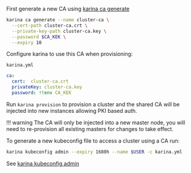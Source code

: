 First generate a new CA using [karina ca generate](/cli/karina_ca_generate.md)

```bash
karina ca generate --name cluster-ca \
  --cert-path cluster-ca.crt \
  --private-key-path cluster-ca.key \
  --password $CA_KEK \
  --expiry 10
```

Configure karina to use this CA when provisioning:

`karina.yml`
```yaml
ca:
  cert:  cluster-ca.crt
  privateKey: cluster-ca.key
  password: !!env CA_KEK
```

Run `karina provision` to provision a cluster and the shared CA will be injected into new instances allowing PKI based auth.


!!! warning
    The CA will only be injected into a new master node, you will need to re-provision all existing masters for changes to take effect.

To generate a new kubeconfig file to access a cluster using a CA run:

```bash
karina kubeconfig admin --expiry 1680h --name $USER -c karina.yml
```



See [karina kubeconfig admin](/cli/karina_kubeconfig_admin.md)
